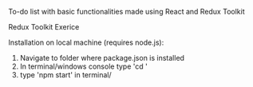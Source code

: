 To-do list with basic functionalities made using React and Redux Toolkit

Redux Toolkit Exerice

Installation on local machine (requires node.js):

1. Navigate to folder where package.json is installed
2. In terminal/windows console type 'cd <project location>'
2. type 'npm start' in terminal/


